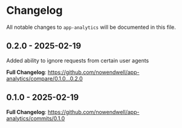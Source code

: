 # Changelog

All notable changes to `app-analytics` will be documented in this file.

## 0.2.0 - 2025-02-19

Added ability to ignore requests from certain user agents

**Full Changelog**: https://github.com/nowendwell/app-analytics/compare/0.1.0...0.2.0

## 0.1.0 - 2025-02-19

**Full Changelog**: https://github.com/nowendwell/app-analytics/commits/0.1.0
